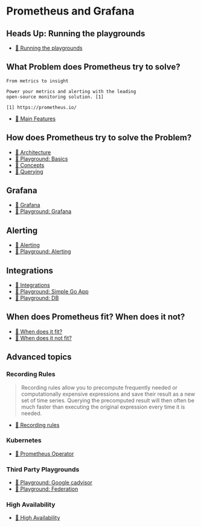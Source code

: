 # Prometheus and Grafana

## Heads Up: Running the playgrounds

* [📕 Running the playgrounds](playgrounds/run.md)

## What Problem does Prometheus try to solve?

    From metrics to insight

    Power your metrics and alerting with the leading
    open-source monitoring solution. [1] 

    [1] https://prometheus.io/

* [🔗 Main Features](https://prometheus.io/docs/introduction/overview/#features)

## How does Prometheus try to solve the Problem?

* [📕 Architecture](concepts/architecture.md)
* [🧰 Playground: Basics](playgrounds/basics.md)
* [📕 Concepts](concepts/concepts.md)
* [📕 Querying](concepts/querying.md)

## Grafana

* [📕 Grafana](concepts/grafana.md)
* [🧰 Playground: Grafana](playgrounds/grafana.md)

## Alerting

* [📕 Alerting](concepts/alerting.md)
* [🧰 Playground: Alerting](playgrounds/alerting.md)

## Integrations

* [📕 Integrations](concepts/integrations.md)
* [🧰 Playground: Simple Go App](playgrounds/third_party/simple_go_app.md)
* [🧰 Playground: DB](playgrounds/db.md)

## When does Prometheus fit? When does it not?

* [🔗 When does it fit?](https://prometheus.io/docs/introduction/overview/#when-does-it-fit)
* [🔗 When does it not fit?](https://prometheus.io/docs/introduction/overview/#when-does-it-not-fit)

## Advanced topics

### Recording Rules

> Recording rules allow you to precompute frequently needed or computationally expensive expressions and save their result as a new set of time series. Querying the precomputed result will then often be much faster than executing the original expression every time it is needed.

* [🔗 Recording rules](https://prometheus.io/docs/prometheus/latest/configuration/recording_rules/#recording-rules)

### Kubernetes

* [🔗 Prometheus Operator](https://github.com/prometheus-operator/prometheus-operator)

### Third Party Playgrounds

* [🧰 Playground: Google cadvisor](playgrounds/third_party/cadvisor.md)
* [🧰 Playground: Federation](playgrounds/third_party/federation.md)

### High Availability

* [📕 High Availability](concepts/ha.md)
